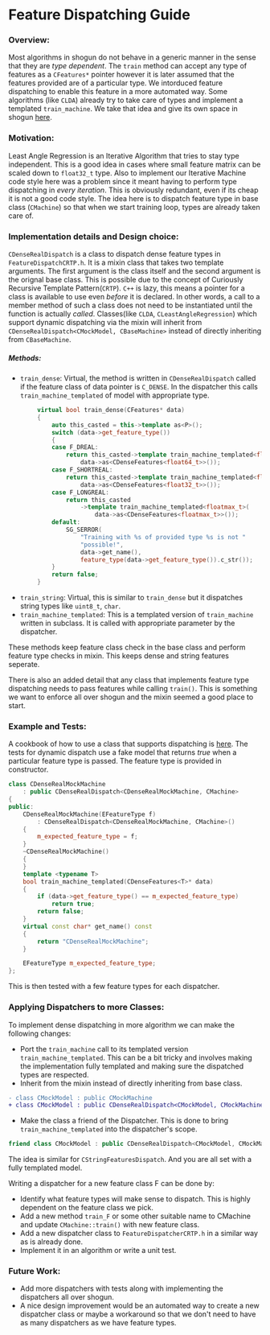 # Feature Dispatching Guide

### Overview:
Most algorithms in shogun do not behave in a generic manner in the sense that they are *type dependent*. The ```train``` method can accept any type of features as a ```CFeatures*``` pointer however it is later assumed that the features provided are of a particular type. We intorduced feature dispatching to enable this feature in a more automated way. Some algorithms (like ```CLDA```) already try to take care of types and implement a templated ```train_machine```. We take that idea and give its own space in shogun [here](https://github.com/shogun-toolbox/shogun/tree/develop/src/shogun/machine/FeatureDispatcherCRTP.h).  

### Motivation:
Least Angle Regression is an Iterative Algorithm that tries to stay type independent. This is a good idea in cases where small feature matrix can be scaled down to ```float32_t``` type. Also to implement our Iterative Machine code style here was a problem since it meant having to perform type dispatching in *every iteration*. This is obviously redundant, even if its cheap it is not a good code style. The idea here is to dispatch feature type in base class (```CMachine```) so that when we start training loop, types are already taken care of. 

### Implementation details and Design choice:

```CDenseRealDispatch``` is a class to dispatch dense feature types in ```FeatureDispatchCRTP.h```. It is a mixin class that takes two template arguments. The first argument is the class itself and the second argument is the orignal base class. This is possible due to the concept of Curiously Recursive Template Pattern(```CRTP```). ```C++``` is lazy, this means a pointer for a class is available to use even *before*  it is declared. In other words, a call to a member method of such a class does not need to be instantiated until the function is actually *called*.
Classes(like ```CLDA```, ```CLeastAngleRegression```) which support dynamic dispatching via the mixin will inherit from 
```CDenseRealDispatch<CMockModel, CBaseMachine>``` instead of directly inheriting from ```CBaseMachine```.

##### Methods:
- ```train_dense```: Virtual, the method is written in ```CDenseRealDispatch``` called if the feature class of data pointer is ```C_DENSE```. In the dispatcher this calls ```train_machine_templated``` of model with appropriate type.
```C++
		virtual bool train_dense(CFeatures* data)
		{
			auto this_casted = this->template as<P>();
			switch (data->get_feature_type())
			{
			case F_DREAL:
				return this_casted->template train_machine_templated<float64_t>(
				    data->as<CDenseFeatures<float64_t>>());
			case F_SHORTREAL:
				return this_casted->template train_machine_templated<float32_t>(
				    data->as<CDenseFeatures<float32_t>>());
			case F_LONGREAL:
				return this_casted
				    ->template train_machine_templated<floatmax_t>(
				        data->as<CDenseFeatures<floatmax_t>>());
			default:
				SG_SERROR(
				    "Training with %s of provided type %s is not "
				    "possible!",
				    data->get_name(),
				    feature_type(data->get_feature_type()).c_str());
			}
			return false;
		}
```
- ```train_string```: Virtual, this is similar to ```train_dense``` but it dispatches string types like ```uint8_t```, ```char```.
- ```train_machine_templated```: This is a templated version of ```train_machine``` written in subclass. It is called with appropriate parameter by the dispatcher.

These methods keep feature class check in the base class and perform feature type checks in mixin. This keeps dense and string features seperate.

There is also an added detail that any class that implements feature type dispatching needs to pass features while calling ```train()```. This is something we want to enforce all over shogun and the mixin seemed a good place to start.

### Example and Tests:
A cookbook of how to use a class that supports dispatching is [here]().
The tests for dynamic dispatch use a fake model that returns *true* when a particular feature type is passed. The feature type is provided in constructor.
```C++
class CDenseRealMockMachine
    : public CDenseRealDispatch<CDenseRealMockMachine, CMachine>
{
public:
	CDenseRealMockMachine(EFeatureType f)
	    : CDenseRealDispatch<CDenseRealMockMachine, CMachine>()
	{
		m_expected_feature_type = f;
	}
	~CDenseRealMockMachine()
	{
	}
	template <typename T>
	bool train_machine_templated(CDenseFeatures<T>* data)
	{
		if (data->get_feature_type() == m_expected_feature_type)
			return true;
		return false;
	}
	virtual const char* get_name() const
	{
		return "CDenseRealMockMachine";
	}

	EFeatureType m_expected_feature_type;
};
```
This is then tested with a few feature types for each dispatcher. 
### Applying Dispatchers to more Classes:
To implement dense dispatching in more algorithm we can make the following changes:
- Port the ```train_machine``` call to its templated version ```train_machine_templated```. This can be a bit tricky and involves making the implementation fully templated and making sure the dispatched types are respected.
- Inherit from the mixin instead of directly inheriting from base class.
```diff
- class CMockModel : public CMockMachine
+ class CMockModel : public CDenseRealDispatch<CMockModel, CMockMachine>
```
- Make the class a friend of the Dispatcher. This is done to bring ```train_machine_templated``` into the dispatcher's scope.
```C++
friend class CMockModel : public CDenseRealDispatch<CMockModel, CMockMachine>
```
The idea is similar for ```CStringFeaturesDispatch```.
And you are all set with a fully templated model.

Writing a dispatcher for a new feature class F can be done by:
- Identify what feature types will make sense to dispatch. This is highly dependent on the feature class we pick.
- Add a new method ```train_F``` or some other suitable name to CMachine and update ```CMachine::train()``` with new feature class.
- Add a new dispatcher class to ```FeatureDispatcherCRTP.h``` in a similar way as is already done.
- Implement it in an algorithm or write a unit test.

### Future Work:
- Add more dispatchers with tests along with implementing the dispatchers all over shogun.
- A nice design improvement would be an automated way to create a new dispatcher class or maybe a workaround so that we don't need to have as many dispatchers as we have feature types. 
